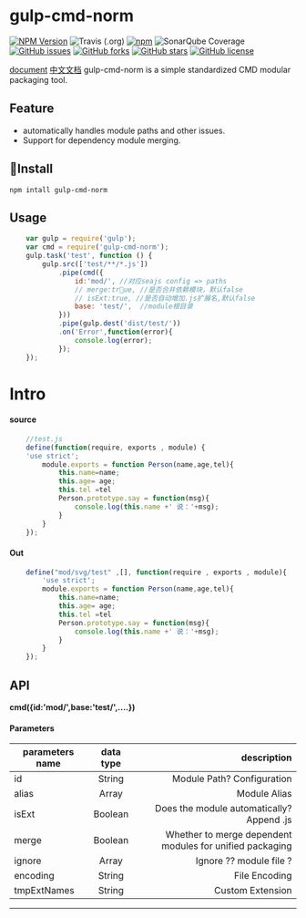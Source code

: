 # gulp-cmd-norm
[![NPM Version](https://img.shields.io/npm/v/gulp-cmd-norm.svg)](https://npmjs.org/package/gulp-cmd-norm) ![Travis (.org)](https://img.shields.io/travis/:user/:repo.svg) [![npm](https://img.shields.io/npm/dt/:package.svg)](https://github.com/huangjihua/gulp-cmd-norm) ![SonarQube Coverage](https://img.shields.io/sonar/http/sonar.petalslink.com/org.ow2.petals%3Apetals-se-ase/coverage.svg) [![GitHub issues](https://img.shields.io/github/issues/huangjihua/gulp-cmd-norm.svg)](https://github.com/huangjihua/gulp-cmd-norm/issues) [![GitHub forks](https://img.shields.io/github/forks/huangjihua/gulp-cmd-norm.svg)](https://github.com/huangjihua/gulp-cmd-norm/network) [![GitHub stars](https://img.shields.io/github/stars/huangjihua/gulp-cmd-norm.svg)](https://github.com/huangjihua/gulp-cmd-norm/stargazers) [![GitHub license](https://img.shields.io/github/license/huangjihua/gulp-cmd-norm.svg)](https://github.com/huangjihua/gulp-cmd-norm/blob/master/LICENSE) 


[document](https://github.com/huangjihua/gulp-cmd-norm)
[中文文档](https://github.com/huangjihua/gulp-cmd-norm/chinese.md)
gulp-cmd-norm is a simple standardized CMD modular packaging tool.
## Feature
- automatically handles module paths and other issues.
- Support for dependency module merging.

## Install
    npm intall gulp-cmd-norm
## Usage

```js
    var gulp = require('gulp');
    var cmd = require('gulp-cmd-norm');
    gulp.task('test', function () {
        gulp.src(['test/**/*.js'])
            .pipe(cmd({
                id:'mod/', //对应seajs config => paths
                // merge:true, //是否合并依赖模块，默认false
                // isExt:true, //是否自动增加.js扩展名,默认false
                base: 'test/',  //module根目录
            }))
            .pipe(gulp.dest('dist/test/'))
            .on('Error',function(error){
                console.log(error);
            });
    });
```

# Intro

#### source

``` js
    //test.js
    define(function(require, exports , module) {
    'use strict';
        module.exports = function Person(name,age,tel){
            this.name=name;
            this.age= age;
            this.tel =tel
            Person.prototype.say = function(msg){
                console.log(this.name +' 说：'+msg);
            }
        }
    });
```
####  Out 
``` js
    define("mod/svg/test" ,[], function(require , exports , module){
        'use strict';
        module.exports = function Person(name,age,tel){
            this.name=name;
            this.age= age;
            this.tel =tel
            Person.prototype.say = function(msg){
                console.log(this.name +' 说：'+msg);
            }
        }
    });
```

## API
**cmd({id:'mod/',base:'test/',....})**

#### Parameters
|parameters name | data type | description |
|----------|:-------------:|------:|
| id | String | Module Path? Configuration |
| alias | Array | Module Alias |
| isExt | Boolean | Does the module automatically? Append .js |
| merge | Boolean | Whether to merge dependent modules for unified packaging |
| ignore | Array | Ignore ?? module file ? |
| encoding| String | File Encoding |
| tmpExtNames| String | Custom Extension |

-----------------